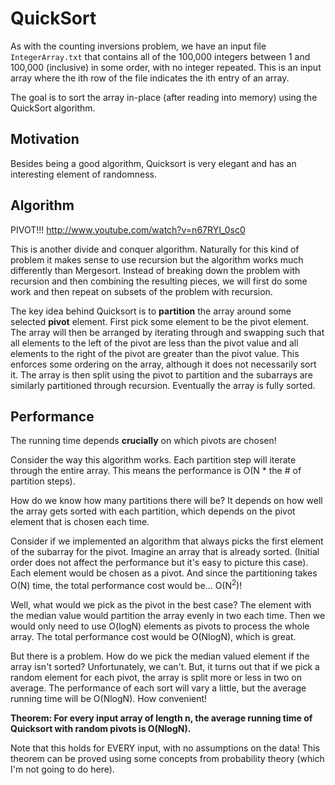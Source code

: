 QuickSort
=========

As with the counting inversions problem, we have an input file `IntegerArray.txt` that contains all of the 100,000 integers between 1 and 100,000 (inclusive) in some order, with no integer repeated. This is an input array where the ith row of the file indicates the ith entry of an array.

The goal is to sort the array in-place (after reading into memory) using the QuickSort algorithm.

## Motivation

Besides being a good algorithm, Quicksort is very elegant and has an interesting element of randomness.

## Algorithm

PIVOT!!!
http://www.youtube.com/watch?v=n67RYI_0sc0

This is another divide and conquer algorithm. Naturally for this kind of problem it makes sense to use recursion but the algorithm works much differently than Mergesort. Instead of breaking down the problem with recursion and then combining the resulting pieces, we will first do some work and then repeat on subsets of the problem with recursion.

The key idea behind Quicksort is to **partition** the array around some selected **pivot** element. First pick some element to be the pivot element. The array will then be arranged by iterating through and swapping such that all elements to the left of the pivot are less than the pivot value and all elements to the right of the pivot are greater than the pivot value. This enforces some ordering on the array, although it does not necessarily sort it. The array is then split using the pivot to partition and the subarrays are similarly partitioned through recursion. Eventually the array is fully sorted.

## Performance

The running time depends **crucially** on which pivots are chosen!

Consider the way this algorithm works. Each partition step will iterate through the entire array. This means the performance is O(N * the # of partition steps).

How do we know how many partitions there will be? It depends on how well the array gets sorted with each partition, which depends on the pivot element that is chosen each time.

Consider if we implemented an algorithm that always picks the first element of the subarray for the pivot. Imagine an array that is already sorted. (Initial order does not affect the performance but it's easy to picture this case). Each element would be chosen as a pivot. And since the partitioning takes O(N) time, the total performance cost would be... O(N<sup>2</sup>)!

Well, what would we pick as the pivot in the best case? The element with the median value would partition the array evenly in two each time. Then we would only need to use O(logN) elements as pivots to process the whole array. The total performance cost would be O(NlogN), which is great.

But there is a problem. How do we pick the median valued element if the array isn't sorted? Unfortunately, we can't. But, it turns out that if we pick a random element for each pivot, the array is split more or less in two on average. The performance of each sort will vary a little, but the average running time will be O(NlogN). How convenient!

**Theorem: For every input array of length n, the average running time of Quicksort with 
random pivots is O(NlogN).**

Note that this holds for EVERY input, with no assumptions on the data! This theorem can be proved using some concepts from probability theory (which I'm not going to do here).